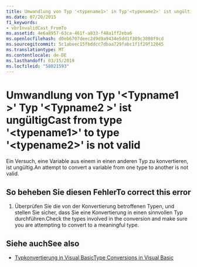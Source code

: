 ```yaml
---
title: Umwandlung von Typ '<typename1>' in Typ'<typename2>' ist ungültig
ms.date: 07/20/2015
f1_keywords:
- vbrInvalidCast_FromTo
ms.assetid: 4e6a8957-63ca-461f-a833-f48a1ff2eba6
ms.openlocfilehash: d0eb6707deec2d9d9a9434e5dd1f389c3088f9cd
ms.sourcegitcommit: 5c1abeec15fbddcc7dbaa729fabc1f1f29f12045
ms.translationtype: MT
ms.contentlocale: de-DE
ms.lasthandoff: 03/15/2019
ms.locfileid: "58021593"
---
```

# <a name="cast-from-type-typename1-to-type-typename2-is-not-valid"></a><span data-ttu-id="eb987-102">Umwandlung von Typ '\<Typname1 >' Typ '\<Typname2 >' ist ungültig</span><span class="sxs-lookup"><span data-stu-id="eb987-102">Cast from type '\<typename1>' to type '\<typename2>' is not valid</span></span>
<span data-ttu-id="eb987-103">Ein Versuch, eine Variable aus einem in einen anderen Typ zu konvertieren, ist ungültig.</span><span class="sxs-lookup"><span data-stu-id="eb987-103">An attempt to convert a variable from one type to another is not valid.</span></span>  
  
## <a name="to-correct-this-error"></a><span data-ttu-id="eb987-104">So beheben Sie diesen Fehler</span><span class="sxs-lookup"><span data-stu-id="eb987-104">To correct this error</span></span>  
  
1.  <span data-ttu-id="eb987-105">Überprüfen Sie die von der Konvertierung betroffenen Typen, und stellen Sie sicher, dass Sie eine Konvertierung in einen sinnvollen Typ durchführen.</span><span class="sxs-lookup"><span data-stu-id="eb987-105">Check the types involved in the conversion and make sure you are attempting to convert to a meaningful type.</span></span>  
  
## <a name="see-also"></a><span data-ttu-id="eb987-106">Siehe auch</span><span class="sxs-lookup"><span data-stu-id="eb987-106">See also</span></span>

- [<span data-ttu-id="eb987-107">Typkonvertierung in Visual Basic</span><span class="sxs-lookup"><span data-stu-id="eb987-107">Type Conversions in Visual Basic</span></span>](../../visual-basic/programming-guide/language-features/data-types/type-conversions.md)
